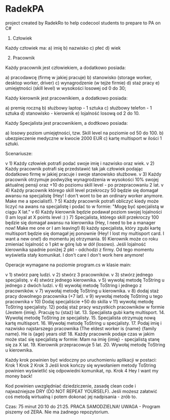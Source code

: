 # RadekPA
project created by RadekRo to help codecool students to prepare to PA on C#

1. Człowiek

Każdy człowiek ma:
a) imię
b) nazwisko
c) płeć
d) wiek

2. Pracownik

Każdy pracownik jest człowiekiem, a dodatkowo posiada:

a) pracodawcę (firmę w jakiej pracuje)
b) stanowisko (storage worker, desktop worker, driver)
c) wynagrodzenie (w tejże firmie)
d) staż pracy
e) umiejętności (skill level) w wysokości losowej od 0 do 30;

Każdy kierownik jest pracownikiem, a dodatkowo posiada:

a) premię roczną
b) służbowy laptop - 1 sztuka
c) służbowy telefon - 1 sztuka
d) stanowisko - kierownik
e) lojalność losową od 2 do 10.

Każdy Specjalista jest pracownikiem, a dodtkowo posiada:

a) losowy poziom umiejętności, tzw. Skill level na poziomie od 50 do 100.
b) ubezpieczenie medyczne w kwocie 2000 EUR
c) kartę multisport w ilości 1 sztuki.


Scenariusze:

v 1) Każdy człowiek potrafi podać swoje imię i nazwisko oraz wiek.
v 2) Każdy pracownik potrafi się przedstawić tak jak człowiek podając dodatkowo firmę w jakiej pracuje i swoje stanowisko służbowe.
v 3) Każdy pracownik otrzymuje podwyżkę wynagrodzenia w wysokości 10% swojej aktualnej pensji oraz +10 do poziomu skill level - po przepracowaniu 2 lat.
v 4) Każdy pracownik którego skill level przekroczy 50 będzie się domagał awansu na specjalistę (Hey! I don't wont to be an ordinary worker anymore. Make me a specialist!).
? 5) Każdy pracownik potrafi obliczyć kiedy może liczyć na awans na specjalistę i podać to w formie: "Mogę być specjalistą w ciągu X lat."
v 6) Każdy kierownik będzie podawał poziom swojej lojalności (I am loyal at X points level :) )
7) Specjalista, którego skill przekroczy 100 będzie się domagał awansu na kierownika (Hey, I need to be a manager now! Make me one or I am leaving!)
8) każdy specjalista, który zgubi kartę multisport będzie się domagał jej ponownie (Hey! I lost my multisport card. I want a new one!) do momentu jej otrzymania.
9) Kierownik może co roku zmieniać lojalność o 1 pkt w górę lub w dół (losowo). Jeśli lojalność kierownika spadnie poniżej 2 pkt - odchodzi z firmy. Od tego momentu wyświetla stały komunikat. I don't care I don't work here anymore!

Operacje wymagane na poziomie program.cs w klasie main:

v 1) stwórz parę ludzi.
v 2) stwórz 3 pracowników.
v 3) stwórz jednego specjalistę.
v 4) stwórz jednego kierownika.
v 5) wywołaj metodę ToString u jednego z dwóch ludzi.
v 6) wywołaj metodę ToString i jednego z pracowników.
v 7) wywołaj metodę ToString u kierownika.
v 8) dodaj staż pracy dowolnego pracownika (+7 lat).
v 9) wywołaj metodę ToString u tego pracownika
v 10) Dodaj specjaliście +50 do skilla
v 11) wywołaj metodę ToString specjalisty.
12) podaj staż pracy wszystkich pracowników w formie (Jestem {imię}. Pracuję tu {staż} lat.
13. Specjalista gubi kartę multisport.
14. Wywołaj metodę ToString ze specjalisty.
15. Specjalista otrzymuję nową kartę multisport.
16. Wywołaj metodę ToString u specjalisty.
17. Podaj imię i nazwisko najstarszego pracownika (The eldest worker is {name} {family name}. He is {age} years old!
18. Każdy pracownik podaje czas w jakim może stać się specjalistą w formie: 
Mam na imię {imię} - specjalistą stanę się za X lat.
19. Kierownik przepracowuje 5 lat. 
20. Wywołaj metodę ToString u kierownika.

Każdy krok powinien być widoczny po uruchomieniu aplikacji w postaci:
Krok 1 
Krok 2
Krok 3
Jeśli krok kończy się wywołaniem metody ToString powinien wyświetlić się odpowiedni komunikat, np.
Krok 4
Hey I want my money back!

Kod powinien uwzględniać dziedziczenie, zasadę clean code i najważniejsze DRY (DO NOT REPEAT YOURSELF). Jeśli możesz załatwić coś metodą wirtualną i potem dokonać jej nadpisania - zrób to.

Czas: 75 minut 20:10 do 21:25. PRACA SAMODZIELNA!
UWAGA - Program piszemy od ZERA. Nie ma żadnego repozytorium.
